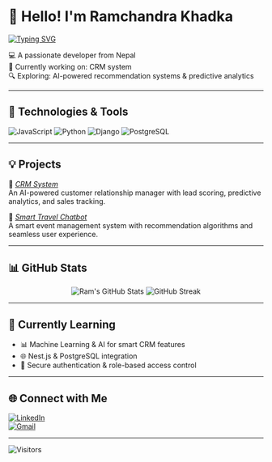 # 👋 Hello! I'm Ramchandra Khadka

[![Typing SVG](https://readme-typing-svg.demolab.com?font=Fira+Code&duration=3000&pause=1000&color=F75C7E&center=true&vCenter=true&width=435&lines=Hi+there!+I'm+Ramchandra+Khadka;Python+developer+from+Nepal;I+love+AI%2C+automation+%26+AI)](https://github.com/ramchandra55khadka)

💻 A passionate developer from Nepal  
🌱 Currently working on: CRM system  
🔍 Exploring: AI-powered recommendation systems & predictive analytics  

---

## 🔧 Technologies & Tools
![JavaScript](https://img.shields.io/badge/-JavaScript-black?style=flat-square&logo=javascript)
![Python](https://img.shields.io/badge/-Python-black?style=flat-square&logo=python)
![Django](https://img.shields.io/badge/-Django-black?style=flat-square&logo=django)
![PostgreSQL](https://img.shields.io/badge/-PostgreSQL-black?style=flat-square&logo=postgresql)

---

## 💡 Projects

🚀 [*CRM System*](https://github.com/ramchandra55khadka/crm-system)  
An AI-powered customer relationship manager with lead scoring, predictive analytics, and sales tracking.

📅 [*Smart Travel Chatbot*](https://github.com/ramchandra55khadka/Smart-Travel-Chatbot)  
A smart event management system with recommendation algorithms and seamless user experience.

---

## 📊 GitHub Stats
<p align="center">
  <img src="https://github-readme-stats.vercel.app/api?username=ramchandra55khadka&show_icons=true&theme=radical" alt="Ram's GitHub Stats" />
  <img src="https://streak-stats.demolab.com?user=ramchandra55khadka&theme=radical" alt="GitHub Streak" />
</p>

---

## 🧠 Currently Learning
- 📊 Machine Learning & AI for smart CRM features  
- 🌐 Nest.js & PostgreSQL integration  
- 🔐 Secure authentication & role-based access control

---

## 🌐 Connect with Me
[![LinkedIn](https://img.shields.io/badge/-LinkedIn-blue?style=flat-square&logo=linkedin)](https://www.linkedin.com/in/ramchandra-khadka-406938279/)  
[![Gmail](https://img.shields.io/badge/-Gmail-red?style=flat-square&logo=gmail)](mailto:khadkaramchandra981@gmail.com)

---

![Visitors](https://komarev.com/ghpvc/?username=ramchandra55khadka&color=blue)